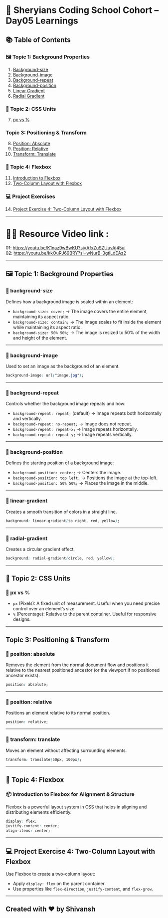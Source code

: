 # 🦁 Sheryians Coding School Cohort – Day05 Learnings


## 📚 Table of Contents

### 🖼️ Topic 1: Background Properties
1. [Background-size](#-background-size)  
2. [Background-image](#-background-image)  
3. [Background-repeat](#-background-repeat)  
4. [Background-position](#-background-position)  
5. [Linear Gradient](#-linear-gradient)  
6. [Radial Gradient](#-radial-gradient)  

### 📏 Topic 2: CSS Units
7. [px vs %](#-px-vs-)

###  Topic 3: Positioning & Transform
8. [Position: Absolute](#-position-absolute)  
9. [Position: Relative](#-position-relative)  
10. [Transform: Translate](#-transform-translate)

### 🧩 Topic 4: Flexbox
11. [Introduction to Flexbox](#-introduction-to-flexbox)  
12. [Two-Column Layout with Flexbox](#-two-column-layout-with-flexbox)

### 💻 Project Exercises
14. [Project Exercise 4: Two-Column Layout with Flexbox](#-project-exercise-4-two-column-layout-with-flexbox)



---

# 🧑‍💻 Resource Video link : 
01: https://youtu.be/K1naz9wBwKU?si=AfxZuSZUuvAj45ui  
02: https://youtu.be/kkOuRJ69BRY?si=wNurB-3gtlLdEAz2

---

## 🖼️ Topic 1: Background Properties

### 🔹 background-size

Defines how a background image is scaled within an element:

- `background-size: cover;` → The image covers the entire element, maintaining its aspect ratio.
- `background-size: contain;` → The image scales to fit inside the element while maintaining its aspect ratio.
- `background-size: 50% 50%;` → The image is resized to 50% of the width and height of the element.

---

### 🔹 background-image

Used to set an image as the background of an element.

```css
background-image: url("image.jpg");
```

---

### 🔹 background-repeat

Controls whether the background image repeats and how:

- `background-repeat: repeat;` (default) → Image repeats both horizontally and vertically.
- `background-repeat: no-repeat;` → Image does not repeat.
- `background-repeat: repeat-x;` → Image repeats horizontally.
- `background-repeat: repeat-y;` → Image repeats vertically.

---

### 🔹 background-position

Defines the starting position of a background image:

- `background-position: center;` → Centers the image.
- `background-position: top left;` → Positions the image at the top-left.
- `background-position: 50% 50%;` → Places the image in the middle.

---

### 🔹 linear-gradient

Creates a smooth transition of colors in a straight line.

```css
background: linear-gradient(to right, red, yellow);
```

---

### 🔹 radial-gradient

Creates a circular gradient effect.

```css
background: radial-gradient(circle, red, yellow);
```

---

## 📏 Topic 2: CSS Units

### 📏 px vs %

- `px` (Pixels): A fixed unit of measurement. Useful when you need precise control over an element’s size.
- `%` (Percentage): Relative to the parent container. Useful for responsive designs.

---

##  Topic 3: Positioning & Transform

### 🔸 position: absolute

Removes the element from the normal document flow and positions it relative to the nearest positioned ancestor (or the viewport if no positioned ancestor exists).

```css
position: absolute;
```

---

### 🔸 position: relative

Positions an element relative to its normal position.

```css
position: relative;
```

---

### 🔸 transform: translate

Moves an element without affecting surrounding elements.

```css
transform: translate(50px, 100px);
```

---

## 🧩 Topic 4: Flexbox

### 📦 Introduction to Flexbox for Alignment & Structure

Flexbox is a powerful layout system in CSS that helps in aligning and distributing elements efficiently.

```css
display: flex;
justify-content: center;
align-items: center;
```

---

## 💻 Project Exercise 4: Two-Column Layout with Flexbox

Use Flexbox to create a two-column layout:

- Apply `display: flex` on the parent container.
- Use properties like `flex-direction`, `justify-content`, and `flex-grow`.



---

## Created with ❤️ by Shivansh 